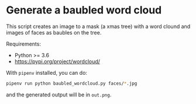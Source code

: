 # Generate a baubled word cloud

This script creates an image to a mask (a xmas tree) with a word clound and images of faces as baubles on the tree.

Requirements:

* Python >= 3.6
* https://pypi.org/project/wordcloud/


With `pipenv` installed, you can do:

```sh
pipenv run python baubled_wordcloud.py faces/*.jpg
```
and the generated output will be in `out.png`.
